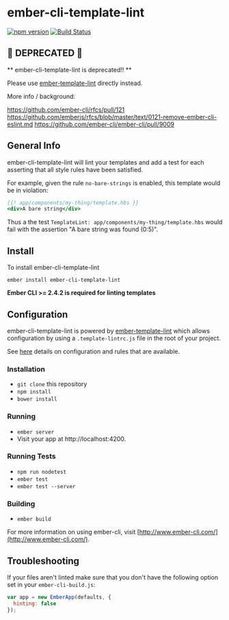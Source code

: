 # ember-cli-template-lint

[![npm version](https://badge.fury.io/js/ember-cli-template-lint.svg)](https://badge.fury.io/js/ember-cli-template-lint)
[![Build Status](https://travis-ci.org/ember-template-lint/ember-cli-template-lint.svg?branch=master)](https://travis-ci.org/ember-template-lint/ember-cli-template-lint)


## 🔴 DEPRECATED 🔴

** ember-cli-template-lint is deprecated!! **

Please use [ember-template-lint](https://github.com/ember-template-lint/ember-template-lint) directly instead.

More info / background:

https://github.com/ember-cli/rfcs/pull/121
https://github.com/emberjs/rfcs/blob/master/text/0121-remove-ember-cli-eslint.md
https://github.com/ember-cli/ember-cli/pull/9009

## General Info

ember-cli-template-lint will lint your templates and add a test for each asserting
that all style rules have been satisfied.

For example, given the rule `no-bare-strings` is enabled, this template would be
in violation:

```hbs
{{! app/components/my-thing/template.hbs }}
<div>A bare string</div>
```

Thus a the test `TemplateLint: app/components/my-thing/template.hbs` would
fail with the assertion "A bare string was found (0:5)".

## Install

To install ember-cli-template-lint

```
ember install ember-cli-template-lint
```

__Ember CLI >= 2.4.2 is required for linting templates__

## Configuration

ember-cli-template-lint is powered by [ember-template-lint](https://github.com/ember-template-lint/ember-template-lint)
which allows configuration by using a `.template-lintrc.js` file in the root of your project.

See [here](https://github.com/ember-template-lint/ember-template-lint/#rules) details on configuration and rules that are available.

### Installation

* `git clone` this repository
* `npm install`
* `bower install`

### Running

* `ember server`
* Visit your app at http://localhost:4200.

### Running Tests

* `npm run nodetest`
* `ember test`
* `ember test --server`

### Building

* `ember build`

For more information on using ember-cli, visit [http://www.ember-cli.com/](http://www.ember-cli.com/).

## Troubleshooting

If your files aren't linted make sure that you don't have the following option set in your `ember-cli-build.js`:
```js
var app = new EmberApp(defaults, {
  hinting: false
});
```

